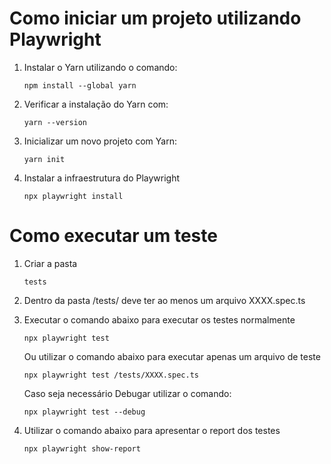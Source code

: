 # Como iniciar um projeto utilizando Playwright

1. Instalar o Yarn utilizando o comando:
    ```
    npm install --global yarn
    ```

2. Verificar a instalação do Yarn com:
    ```
    yarn --version
    ```

3. Inicializar um novo projeto com Yarn:
    ```
    yarn init
    ```

4. Instalar a infraestrutura do Playwright
    ```
    npx playwright install
    ```



# Como executar um teste

1. Criar a pasta 
    ```
    tests
    ```

2. Dentro da pasta /tests/ deve ter ao menos um arquivo XXXX.spec.ts 

3. Executar o comando abaixo para executar os testes normalmente
    ```
    npx playwright test
    ```
    Ou utilizar o comando abaixo para executar apenas um arquivo de teste
     ```
    npx playwright test /tests/XXXX.spec.ts
    ```

    Caso seja necessário Debugar utilizar o comando:
    ```
    npx playwright test --debug
    ```

4. Utilizar o comando abaixo para apresentar o report dos testes
    ```
    npx playwright show-report
    ```
